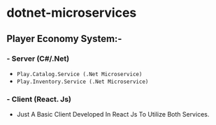 # dotnet-microservices

## Player Economy System:-

### -  Server (C#/.Net)

- `Play.Catalog.Service (.Net Microservice)`
- `Play.Inventory.Service (.Net Microservice)`

### - Client (React. Js)

- Just A Basic Client Developed In React Js To Utilize Both Services.

